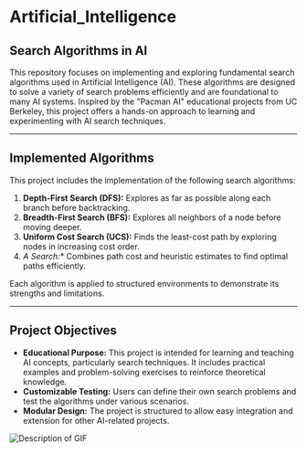 # **Artificial_Intelligence**
## **Search Algorithms in AI**

This repository focuses on implementing and exploring fundamental search algorithms used in Artificial Intelligence (AI). These algorithms are designed to solve a variety of search problems efficiently and are foundational to many AI systems. Inspired by the "Pacman AI" educational projects from UC Berkeley, this project offers a hands-on approach to learning and experimenting with AI search techniques.

---

## **Implemented Algorithms**
This project includes the implementation of the following search algorithms:

1. **Depth-First Search (DFS):** Explores as far as possible along each branch before backtracking.
2. **Breadth-First Search (BFS):** Explores all neighbors of a node before moving deeper.
3. **Uniform Cost Search (UCS):** Finds the least-cost path by exploring nodes in increasing cost order.
4. **A* Search:** Combines path cost and heuristic estimates to find optimal paths efficiently.

Each algorithm is applied to structured environments to demonstrate its strengths and limitations.

---

## **Project Objectives**
- **Educational Purpose:** This project is intended for learning and teaching AI concepts, particularly search techniques. It includes practical examples and problem-solving exercises to reinforce theoretical knowledge.
- **Customizable Testing:** Users can define their own search problems and test the algorithms under various scenarios.
- **Modular Design:** The project is structured to allow easy integration and extension for other AI-related projects.

![Description of GIF](https://i.giphy.com/media/v1.Y2lkPTc5MGI3NjExNTNjZzQzbmxubjE3bTdhY2NzcjBud2xmNjdxb2Jxc3p2czI4dDNuMiZlcD12MV9pbnRlcm5hbF9naWZfYnlfaWQmY3Q9Zw/d9QiBcfzg64Io/giphy.gif)
